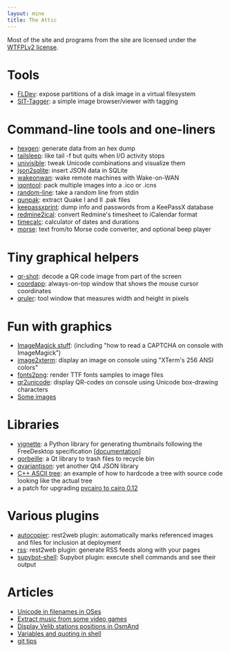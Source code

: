 ```yaml
---
layout: mine
title: The Attic
---
```


Most of the site and programs from the site are licensed under the [WTFPLv2 license](wtfpl).

# Tools #

- [FLDev](fldev): expose partitions of a disk image in a virtual filesystem
- [SIT-Tagger](sit-tagger): a simple image browser/viewer with tagging


# Command-line tools and one-liners #

- [hexgen](hexgen): generate data from an hex dump
- [tailsleep](tailsleep): like tail -f but quits when I/O activity stops
- [univisible](univisible): tweak Unicode combinations and visualize them
- [json2sqlite](json2sqlite): insert JSON data in SQLite
- [wakeonwan](wakeonwan): wake remote machines with Wake-on-WAN
- [iqontool](iqontool): pack multiple images into a .ico or .icns
- [random-line](random-line): take a random line from stdin
- [qunpak](qunpak): extract Quake I and II .pak files
- [keepassxprint](keepassxprint): dump info and passwords from a KeePassX database
- [redmine2ical](redmine2ical): convert Redmine's timesheet to iCalendar format
- [timecalc](timecalc): calculator of dates and durations
- [morse](morse): text from/to Morse code converter, and optional beep player


# Tiny graphical helpers #

- [qr-shot](qr-shot): decode a QR code image from part of the screen
- [coordapp](coordapp): always-on-top window that shows the mouse cursor coordinates
- [qruler](qruler): tool window that measures width and height in pixels


# Fun with graphics #

- [ImageMagick stuff](magick): (including "how to read a CAPTCHA on console with ImageMagick")
- [image2xterm](image2xterm): display an image on console using "XTerm's 256 ANSI colors"
- [fonts2png](fonts2png): render TTF fonts samples to image files
- [qr2unicode](qr2unicode): display QR-codes on console using Unicode box-drawing characters
- [Some images](gfx)


# Libraries #

- [vignette](https://github.com/hydrargyrum/vignette): a Python library for generating thumbnails following the FreeDesktop specification [[documentation](https://vignette.readthedocs.io)]
- [qorbeille](https://github.com/hydrargyrum/qorbeille): a Qt library to trash files to recycle bin
- [qvariantjson](https://github.com/hydrargyrum/qvariantjson): yet another Qt4 JSON library
- [C++ ASCII tree](cppasciitree): an example of how to hardcode a tree with source code looking like the actual tree
- a patch for upgrading [pycairo to cairo 0.12](py2cairo)


# Various plugins #

- [autocopier](r2w_plugins): rest2web plugin: automatically marks referenced images and files for inclusion at deployment
- [rss](r2w_plugins): rest2web plugin: generate RSS feeds along with your pages
- [supybot-shell](supybot-shell): Supybot plugin: execute shell commands and see their output


# Articles #

- [Unicode in filenames in OSes](misc/unicode-filenames.html)
- [Extract music from some video games](misc/extract-vg-music.html)
- [Display Velib stations positions in OsmAnd](misc/velib-gpx-osmand.html)
- [Variables and quoting in shell](misc/shell-quoting.html)
- [git tips](misc/git-tips.html)
